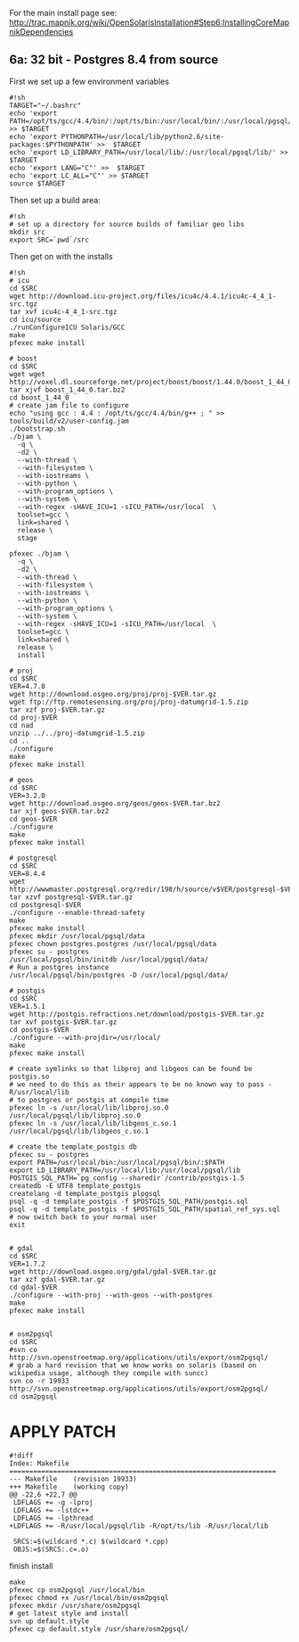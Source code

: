 <!-- Name: OpenSolarisInstallation/32bit -->
<!-- Version: 2 -->
<!-- Last-Modified: 2010/12/08 13:45:47 -->
<!-- Author: springmeyer -->
For the main install page see: http://trac.mapnik.org/wiki/OpenSolarisInstallation#Step6:InstallingCoreMapnikDependencies

## 6a: 32 bit - Postgres 8.4 from source

First we set up a few environment variables

    #!sh
    TARGET="~/.bashrc"
    echo 'export PATH=/opt/ts/gcc/4.4/bin/:/opt/ts/bin:/usr/local/bin/:/usr/local/pgsql/bin:$PATH' >> $TARGET
    echo 'export PYTHONPATH=/usr/local/lib/python2.6/site-packages:$PYTHONPATH' >>  $TARGET
    echo 'export LD_LIBRARY_PATH=/usr/local/lib/:/usr/local/pgsql/lib/' >>  $TARGET
    echo 'export LANG="C"' >>  $TARGET
    echo 'export LC_ALL="C"' >> $TARGET
    source $TARGET

Then set up a build area:

    #!sh
    # set up a directory for source builds of familiar geo libs
    mkdir src
    export SRC=`pwd`/src

Then get on with the installs

    #!sh
    # icu
    cd $SRC
    wget http://download.icu-project.org/files/icu4c/4.4.1/icu4c-4_4_1-src.tgz
    tar xvf icu4c-4_4_1-src.tgz
    cd icu/source
    ./runConfigureICU Solaris/GCC
    make
    pfexec make install
    
    # boost
    cd $SRC
    wget wget http://voxel.dl.sourceforge.net/project/boost/boost/1.44.0/boost_1_44_0.tar.bz2
    tar xjvf boost_1_44_0.tar.bz2
    cd boost_1_44_0
    # create jam file to configure
    echo "using gcc : 4.4 : /opt/ts/gcc/4.4/bin/g++ ; " >> tools/build/v2/user-config.jam
    ./bootstrap.sh
    ./bjam \
      -q \
      -d2 \
      --with-thread \
      --with-filesystem \
      --with-iostreams \
      --with-python \
      --with-program_options \
      --with-system \
      --with-regex -sHAVE_ICU=1 -sICU_PATH=/usr/local  \
      toolset=gcc \
      link=shared \
      release \
      stage
    
    pfexec ./bjam \
      -q \
      -d2 \
      --with-thread \
      --with-filesystem \
      --with-iostreams \
      --with-python \
      --with-program_options \
      --with-system \
      --with-regex -sHAVE_ICU=1 -sICU_PATH=/usr/local  \
      toolset=gcc \
      link=shared \
      release \
      install
    
    # proj
    cd $SRC
    VER=4.7.0
    wget http://download.osgeo.org/proj/proj-$VER.tar.gz
    wget ftp://ftp.remotesensing.org/proj/proj-datumgrid-1.5.zip
    tar xzf proj-$VER.tar.gz
    cd proj-$VER
    cd nad
    unzip ../../proj-datumgrid-1.5.zip
    cd ..
    ./configure
    make
    pfexec make install
    
    # geos
    cd $SRC
    VER=3.2.0
    wget http://download.osgeo.org/geos/geos-$VER.tar.bz2
    tar xjf geos-$VER.tar.bz2
    cd geos-$VER
    ./configure
    make
    pfexec make install
    
    # postgresql
    cd $SRC
    VER=8.4.4
    wget http://wwwmaster.postgresql.org/redir/198/h/source/v$VER/postgresql-$VER.tar.gz
    tar xzvf postgresql-$VER.tar.gz
    cd postgresql-$VER
    ./configure --enable-thread-safety
    make 
    pfexec make install
    pfexec mkdir /usr/local/pgsql/data
    pfexec chown postgres.postgres /usr/local/pgsql/data
    pfexec su - postgres 
    /usr/local/pgsql/bin/initdb /usr/local/pgsql/data/ 
    # Run a postgres instance
    /usr/local/pgsql/bin/postgres -D /usr/local/pgsql/data/
    
    # postgis
    cd $SRC
    VER=1.5.1
    wget http://postgis.refractions.net/download/postgis-$VER.tar.gz
    tar xvf postgis-$VER.tar.gz
    cd postgis-$VER
    ./configure --with-projdir=/usr/local/
    make
    pfexec make install
    
    # create symlinks so that libproj and libgeos can be found be postgis.so
    # we need to do this as their appears to be no known way to pass -R/usr/local/lib
    # to postgres or postgis at compile time
    pfexec ln -s /usr/local/lib/libproj.so.0 /usr/local/pgsql/lib/libproj.so.0
    pfexec ln -s /usr/local/lib/libgeos_c.so.1 /usr/local/pgsql/lib/libgeos_c.so.1
    
    # create the template_postgis db
    pfexec su - postgres
    export PATH=/usr/local/bin:/usr/local/pgsql/bin/:$PATH
    export LD_LIBRARY_PATH=/usr/local/lib:/usr/local/pgsql/lib
    POSTGIS_SQL_PATH=`pg_config --sharedir`/contrib/postgis-1.5
    createdb -E UTF8 template_postgis
    createlang -d template_postgis plpgsql
    psql -q -d template_postgis -f $POSTGIS_SQL_PATH/postgis.sql
    psql -q -d template_postgis -f $POSTGIS_SQL_PATH/spatial_ref_sys.sql
    # now switch back to your normal user
    exit
    
    
    # gdal
    cd $SRC
    VER=1.7.2
    wget http://download.osgeo.org/gdal/gdal-$VER.tar.gz
    tar xzf gdal-$VER.tar.gz
    cd gdal-$VER
    ./configure --with-proj --with-geos --with-postgres
    make
    pfexec make install


    # osm2pgsql
    cd $SRC
    #svn co http://svn.openstreetmap.org/applications/utils/export/osm2pgsql/
    # grab a hard revision that we know works on solaris (based on wikipedia usage, although they compile with suncc)
    svn co -r 19933 http://svn.openstreetmap.org/applications/utils/export/osm2pgsql/
    cd osm2pgsql

# APPLY PATCH


    #!diff
    Index: Makefile
    ===================================================================
    --- Makefile    (revision 19933)
    +++ Makefile    (working copy)
    @@ -22,6 +22,7 @@
     LDFLAGS += -g -lproj
     LDFLAGS += -lstdc++
     LDFLAGS += -lpthread
    +LDFLAGS += -R/usr/local/pgsql/lib -R/opt/ts/lib -R/usr/local/lib
     
     SRCS:=$(wildcard *.c) $(wildcard *.cpp)
     OBJS:=$(SRCS:.c=.o)

finish install

    make
    pfexec cp osm2pgsql /usr/local/bin
    pfexec chmod +x /usr/local/bin/osm2pgsql
    pfexec mkdir /usr/share/osm2pgsql
    # get latest style and install
    svn up default.style
    pfexec cp default.style /usr/share/osm2pgsql/